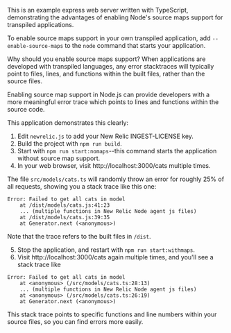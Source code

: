 This is an example express web server written with TypeScript, demonstrating the advantages of enabling Node's source maps support for transpiled applications. 

To enable source maps support in your own transpiled application, add `--enable-source-maps` to the `node` command that starts your application.

Why should you enable source maps support? When applications are developed with transpiled languages, any error stacktraces will typically point to files, lines, and functions within the built files, rather than the source files.  

Enabling source map support in Node.js can provide developers with a more meaningful error trace which points to lines and functions within the source code. 

This application demonstrates this clearly:

1. Edit `newrelic.js` to add your New Relic INGEST-LICENSE key.
2. Build the project with `npm run build`.
3. Start with `npm run start:nomaps`--this command starts the application without source map support.
4. In your web browser, visit http://localhost:3000/cats multiple times. 

The file `src/models/cats.ts` will randomly throw an error for roughly 25% of all requests, showing you a stack trace like this one:
```shell
Error: Failed to get all cats in model
    at /dist/models/cats.js:41:23
    ... (multiple functions in New Relic Node agent js files)
    at /dist/models/cats.js:39:35
    at Generator.next (<anonymous>)
```
Note that the trace refers to the built files in `/dist`.

5. Stop the application, and restart with `npm run start:withmaps`.
6. Visit http://localhost:3000/cats again multiple times, and you'll see a stack trace like
```shell
Error: Failed to get all cats in model
    at <anonymous> (/src/models/cats.ts:28:13)
    ... (multiple functions in New Relic Node agent js files)
    at <anonymous> (/src/models/cats.ts:26:19)
    at Generator.next (<anonymous>)    
```
This stack trace points to specific functions and line numbers within your source files, so you can find errors more easily. 


